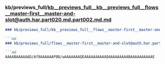 ### kb/previews_full/kb__previews_full__kb__previews_full__flows__master-first__master-and-slot@auth.har.part020.md.part002.md.md

```md
### kb/previews_full/kb__previews_full__flows__master-first__master-and-slot@auth.har.part020.md.part002.md

```md
### kb/previews_full/flows__master-first__master-and-slot@auth.har.part020.md (part 002)

```md
AAAABAAAAAAD/Af8AAAAAAP8B/wAAAAAAAQEAAAAAAAAAAQAAAAAAAAABAAAAAAAAAAE
```

```

```

```
